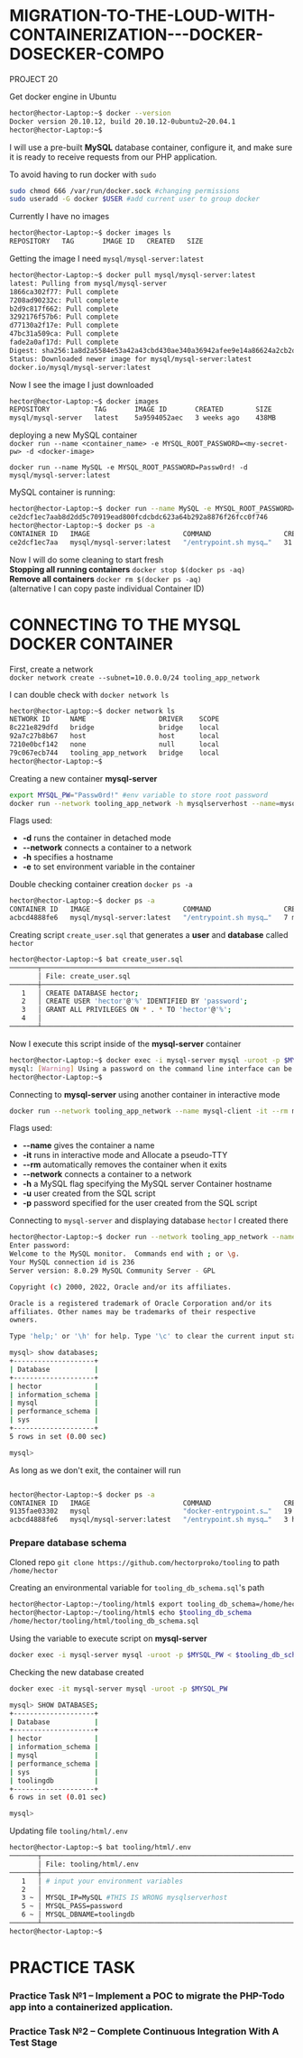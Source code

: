 # MIGRATION-TO-THE-LOUD-WITH-CONTAINERIZATION---DOCKER-DOSECKER-COMPO
PROJECT 20  

Get docker engine in Ubuntu  
``` bash
hector@hector-Laptop:~$ docker --version
Docker version 20.10.12, build 20.10.12-0ubuntu2~20.04.1
hector@hector-Laptop:~$
```




I will use a pre-built **MySQL** database container, configure it, and make sure it is ready to receive requests from our PHP application.  

To avoid having to run docker with `sudo`  
``` bash
sudo chmod 666 /var/run/docker.sock #changing permissions
sudo useradd -G docker $USER #add current user to group docker
```

Currently I have no images
``` bash
hector@hector-Laptop:~$ docker images ls
REPOSITORY   TAG       IMAGE ID   CREATED   SIZE
```
Getting the image I need `mysql/mysql-server:latest`  
``` bash
hector@hector-Laptop:~$ docker pull mysql/mysql-server:latest
latest: Pulling from mysql/mysql-server
1866ca302f77: Pull complete
7208ad90232c: Pull complete
b2d9c817f662: Pull complete
3292176f57b6: Pull complete
d77130a2f17e: Pull complete
47bc31a509ca: Pull complete
fade2a0af17d: Pull complete
Digest: sha256:1a8d2a5584e53a42a43cbd430ae340a36942afee9e14a86624a2cb2d90ce655b
Status: Downloaded newer image for mysql/mysql-server:latest
docker.io/mysql/mysql-server:latest
```

Now I see the image I just downloaded  
``` bash
hector@hector-Laptop:~$ docker images
REPOSITORY           TAG       IMAGE ID       CREATED        SIZE
mysql/mysql-server   latest    5a9594052aec   3 weeks ago    438MB
```


deploying a new MySQL container  
`docker run --name <container_name> -e MYSQL_ROOT_PASSWORD=<my-secret-pw> -d <docker-image>`  

`docker run --name MySQL -e MYSQL_ROOT_PASSWORD=Passw0rd! -d mysql/mysql-server:latest`  


 MySQL container is running:

``` bash
hector@hector-Laptop:~$ docker run --name MySQL -e MYSQL_ROOT_PASSWORD=Passw0rd! -d mysql/mysql-server:latest
ce2dcf1ec7aab8d2dd5c70919ead800fcdcbdc623a64b292a8876f26fcc0f746
hector@hector-Laptop:~$ docker ps -a
CONTAINER ID   IMAGE                       COMMAND                  CREATED          STATUS                             PORTS                       NAMES
ce2dcf1ec7aa   mysql/mysql-server:latest   "/entrypoint.sh mysq…"   31 seconds ago   Up 30 seconds (health: starting)   3306/tcp, 33060-33061/tcp   MySQL
```

Now I will do some cleaning to start fresh  
**Stopping all running containers** `docker stop $(docker ps -aq)`   
**Remove all containers** `docker rm $(docker ps -aq)`  
(alternative I can copy paste individual Container ID)


# CONNECTING TO THE MYSQL DOCKER CONTAINER

First, create a network   
`docker network create --subnet=10.0.0.0/24 tooling_app_network`

I can double check with `docker network ls`  
``` bash
hector@hector-Laptop:~$ docker network ls
NETWORK ID     NAME                  DRIVER    SCOPE
8c221e829dfd   bridge                bridge    local
92a7c27b8b67   host                  host      local
7210e0bcf142   none                  null      local
79c067ecb744   tooling_app_network   bridge    local
hector@hector-Laptop:~$
```

Creating a new container **mysql-server**  
``` bash
export MYSQL_PW="Passw0rd!" #env variable to store root password
docker run --network tooling_app_network -h mysqlserverhost --name=mysql-server -e MYSQL_ROOT_PASSWORD=$MYSQL_PW -d mysql/mysql-server:latest
```
Flags used:  
* **-d** runs the container in detached mode  
* **--network** connects a container to a network  
* **-h** specifies a hostname  
* **-e**  to set  environment variable in the container  

Double checking container creation `docker ps -a`  
``` bash
hector@hector-Laptop:~$ docker ps -a
CONTAINER ID   IMAGE                       COMMAND                  CREATED         STATUS                   PORTS                       NAMES
acbcd4888fe6   mysql/mysql-server:latest   "/entrypoint.sh mysq…"   7 minutes ago   Up 7 minutes (healthy)   3306/tcp, 33060-33061/tcp   mysql-server
```

Creating script `create_user.sql` that generates a **user** and **database** called `hector`  
``` bash
hector@hector-Laptop:~$ bat create_user.sql
───────┬─────────────────────────────────────────────────────────────────────────────────────────────────────────────────────
       │ File: create_user.sql
───────┼───────────────────────────────────────────────────────────────────────────────────────────────────────────────────── 
   1   │ CREATE DATABASE hector;
   2   │ CREATE USER 'hector'@'%' IDENTIFIED BY 'password';
   3   │ GRANT ALL PRIVILEGES ON * . * TO 'hector'@'%';
   4   │
───────┴─────────────────────────────────────────────────────────────────────────────────────────────────────────────────────
```

Now I execute this script inside of the **mysql-server** container

``` bash
hector@hector-Laptop:~$ docker exec -i mysql-server mysql -uroot -p $MYSQL_PW < ./create_user.sql
mysql: [Warning] Using a password on the command line interface can be insecure.
hector@hector-Laptop:~$
```

Connecting to **mysql-server** using another container in interactive mode  
``` bash
docker run --network tooling_app_network --name mysql-client -it --rm mysql mysql -h mysqlserverhost -u hector -p
```
Flags used:  
* **--name** gives the container a name  
* **-it** runs in interactive mode and Allocate a pseudo-TTY  
* **--rm** automatically removes the container when it exits  
* **--network** connects a container to a network  
* **-h** a MySQL flag specifying the MySQL server Container hostname  
* **-u** user created from the SQL script  	
* **-p**  password specified for the user created from the SQL script  

Connecting to `mysql-server` and displaying database `hector` I created there  
``` bash
hector@hector-Laptop:~$ docker run --network tooling_app_network --name mysql-client -it --rm mysql mysql -h mysqlserverhost -u hector -p
Enter password:
Welcome to the MySQL monitor.  Commands end with ; or \g.
Your MySQL connection id is 236
Server version: 8.0.29 MySQL Community Server - GPL

Copyright (c) 2000, 2022, Oracle and/or its affiliates.

Oracle is a registered trademark of Oracle Corporation and/or its
affiliates. Other names may be trademarks of their respective
owners.

Type 'help;' or '\h' for help. Type '\c' to clear the current input statement.

mysql> show databases;
+--------------------+
| Database           |
+--------------------+
| hector             |
| information_schema |
| mysql              |
| performance_schema |
| sys                |
+--------------------+
5 rows in set (0.00 sec)

mysql>
```

As long as we don't exit, the container will run  
``` bash

hector@hector-Laptop:~$ docker ps -a
CONTAINER ID   IMAGE                       COMMAND                  CREATED          STATUS                 PORTS                       NAMES
9135fae03302   mysql                       "docker-entrypoint.s…"   19 seconds ago   Up 18 seconds          3306/tcp, 33060/tcp         mysql-client
acbcd4888fe6   mysql/mysql-server:latest   "/entrypoint.sh mysq…"   3 hours ago      Up 3 hours (healthy)   3306/tcp, 33060-33061/tcp   mysql-server

```
### Prepare database schema
Cloned repo `git clone https://github.com/hectorproko/tooling` to path `/home/hector`  

Creating an environmental variable for `tooling_db_schema.sql`'s path  
``` bash
hector@hector-Laptop:~/tooling/html$ export tooling_db_schema=/home/hector/tooling/html/tooling_db_schema.sql
hector@hector-Laptop:~/tooling/html$ echo $tooling_db_schema
/home/hector/tooling/html/tooling_db_schema.sql
```

Using the variable to execute script on **mysql-server**  
``` bash
docker exec -i mysql-server mysql -uroot -p $MYSQL_PW < $tooling_db_schema 
```

Checking the new database created
``` bash  
docker exec -it mysql-server mysql -uroot -p $MYSQL_PW
```
``` bash
mysql> SHOW DATABASES;
+--------------------+
| Database           |
+--------------------+
| hector             |
| information_schema |
| mysql              |
| performance_schema |
| sys                |
| toolingdb          |
+--------------------+
6 rows in set (0.01 sec)

mysql>
```
Updating file `tooling/html/.env`   
``` bash
hector@hector-Laptop:~$ bat tooling/html/.env
───────┬────────────────────────────────────────────────────────────────────────────────────────────────────────────────────────────────────────────────────────────────────────────────────────────────
       │ File: tooling/html/.env
───────┼────────────────────────────────────────────────────────────────────────────────────────────────────────────────────────────────────────────────────────────────────────────────────────────────
   1   │ # input your environment variables
   2   │
   3 ~ │ MYSQL_IP=MySQL #THIS IS WRONG mysqlserverhost
   5 ~ │ MYSQL_PASS=password
   6 ~ │ MYSQL_DBNAME=toolingdb
───────┴────────────────────────────────────────────────────────────────────────────────────────────────────────────────────────────────────────────────────────────────────────────────────────────────
hector@hector-Laptop:~$

```


# PRACTICE TASK

### Practice Task №1 – Implement a POC to migrate the PHP-Todo app into a containerized application.


### Practice Task №2 – Complete Continuous Integration With A Test Stage